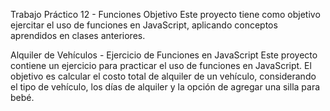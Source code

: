 Trabajo Práctico 12 - Funciones
Objetivo
Este proyecto tiene como objetivo ejercitar el uso de funciones en JavaScript, aplicando conceptos aprendidos en clases anteriores.

Alquiler de Vehículos - Ejercicio de Funciones en JavaScript
Este proyecto contiene un ejercicio para practicar el uso de funciones en JavaScript. El objetivo es calcular el costo total de alquiler de un vehículo, considerando el tipo de vehículo, los días de alquiler y la opción de agregar una silla para bebé.
